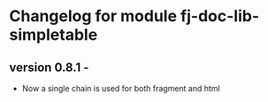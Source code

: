 # Changelog for module fj-doc-lib-simpletable

## version 0.8.1 - 
* Now a single chain is used for both fragment and html

